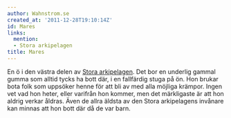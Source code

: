 ```yaml
---
author: Wahnstrom.se
created_at: '2011-12-28T19:10:14Z'
id: Mares
links:
  mention:
  - Stora arkipelagen
title: Mares
---
```


En ö i den västra delen av [Stora arkipelagen]. Det bor en underlig gammal gumma som alltid tycks ha
bott där, i en fallfärdig stuga på ön. Hon brukar bota folk som uppsöker henne för att bli av med
alla möjliga krämpor. Ingen vet vad hon heter, eller varifrån hon kommer, men det märkligaste är att
hon aldrig verkar åldras. Även de allra äldsta av den Stora arkipelagens invånare kan minnas att hon
bott där då de var barn.

  [Stora arkipelagen]: Stora_arkipelagen
